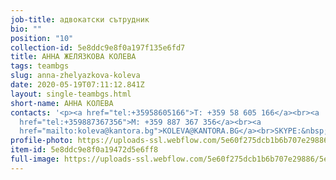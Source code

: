 ```yaml
---
job-title: адвокатски сътрудник
bio: ""
position: "10"
collection-id: 5e8ddc9e8f0a197f135e6fd7
title: АННА ЖЕЛЯЗКОВА КОЛЕВА
tags: teambgs
slug: anna-zhelyazkova-koleva
date: 2020-05-19T07:11:12.841Z
layout: single-teambgs.html
short-name: АННА КОЛЕВА
contacts: '<p><a href="tel:+35958605166">T: +359 58 605 166</a><br><a
  href="tel:+359887367356">M: +359 887 367 356</a><br><a
  href="mailto:koleva@kantora.bg">КОLEVA@KANTORA.BG</a><br>SKYPE:&nbsp;SATRUDNIK_ANNA_KOLEVA</p>'
profile-photo: https://uploads-ssl.webflow.com/5e60f275dcb1b6b707e29886/5e60f2e646e6b840e6d0b4df_5e52e2a833d368424a3b4428_5ca39186af774a76462a1db6_Koleva_Small.jpeg
item-id: 5e8ddc9e8f0a19472d5e6ff8
full-image: https://uploads-ssl.webflow.com/5e60f275dcb1b6b707e29886/5e8710c261486070ad024749_image%2021.jpg
---
```


